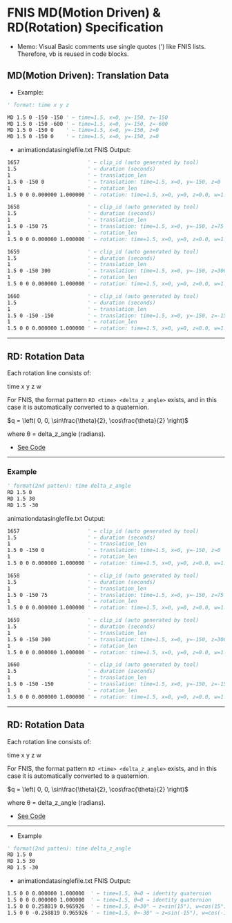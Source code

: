 # FNIS MD(Motion Driven) & RD(Rotation) Specification

- Memo: Visual Basic comments use single quotes (') like FNIS lists. Therefore, vb is reused in code blocks.

## MD(Motion Driven): Translation Data

- Example:

```vb
' format: time x y z

MD 1.5 0 -150 -150 ' ← time=1.5, x=0, y=-150, z=-150
MD 1.5 0 -150 -600 ' ← time=1.5, x=0, y=-150, z=-600
MD 1.5 0 -150 0    ' ← time=1.5, x=0, y=-150, z=0
MD 1.5 0 -150 0    ' ← time=1.5, x=0, y=-150, z=0
```

- animationdatasinglefile.txt FNIS Output:

```vb
1657                      ' ← clip_id (auto generated by tool)
1.5                       ' ← duration (seconds)
1                         ' ← translation_len
1.5 0 -150 0              ' ← translation: time=1.5, x=0, y=-150, z=0
1                         ' ← rotation_len
1.5 0 0 0.000000 1.000000 ' ← rotation: time=1.5, x=0, y=0, z=0.0, w=1.0 (identity)

1658                      ' ← clip_id (auto generated by tool)
1.5                       ' ← duration (seconds)
1                         ' ← translation_len
1.5 0 -150 75             ' ← translation: time=1.5, x=0, y=-150, z=75
1                         ' ← rotation_len
1.5 0 0 0.000000 1.000000 ' ← rotation: time=1.5, x=0, y=0, z=0.0, w=1.0 (identity)

1659                      ' ← clip_id (auto generated by tool)
1.5                       ' ← duration (seconds)
1                         ' ← translation_len
1.5 0 -150 300            ' ← translation: time=1.5, x=0, y=-150, z=300
1                         ' ← rotation_len
1.5 0 0 0.000000 1.000000 ' ← rotation: time=1.5, x=0, y=0, z=0.0, w=1.0 (identity)

1660                      ' ← clip_id (auto generated by tool)
1.5                       ' ← duration (seconds)
1                         ' ← translation_len
1.5 0 -150 -150           ' ← translation: time=1.5, x=0, y=-150, z=-150
1                         ' ← rotation_len
1.5 0 0 0.000000 1.000000 ' ← rotation: time=1.5, x=0, y=0, z=0.0, w=1.0 (identity)
```

---

## RD: Rotation Data

Each rotation line consists of:

time x y z w

For FNIS, the format pattern `RD <time> <delta_z_angle>` exists, and in this case it is automatically converted to a quaternion.

$q = \left( 0, 0, \sin\frac{\theta}{2}, \cos\frac{\theta}{2} \right)$

where θ = delta_z_angle (radians).

- [See Code](https://play.rust-lang.org/?version=stable&mode=debug&edition=2024&gist=a6d54a0bbf504655553e9b1bef84699a)

---

### Example

```vb
' format(2nd patten): time delta_z_angle
RD 1.5 0
RD 1.5 30
RD 1.5 -30
```

animationdatasinglefile.txt Output:

```vb
1657                      ' ← clip_id (auto generated by tool)
1.5                       ' ← duration (seconds)
1                         ' ← translation_len
1.5 0 -150 0              ' ← translation: time=1.5, x=0, y=-150, z=0
1                         ' ← rotation_len
1.5 0 0 0.000000 1.000000 ' ← rotation: time=1.5, x=0, y=0, z=0.0, w=1.0 (identity)

1658                      ' ← clip_id (auto generated by tool)
1.5                       ' ← duration (seconds)
1                         ' ← translation_len
1.5 0 -150 75             ' ← translation: time=1.5, x=0, y=-150, z=75
1                         ' ← rotation_len
1.5 0 0 0.000000 1.000000 ' ← rotation: time=1.5, x=0, y=0, z=0.0, w=1.0 (identity)

1659                      ' ← clip_id (auto generated by tool)
1.5                       ' ← duration (seconds)
1                         ' ← translation_len
1.5 0 -150 300            ' ← translation: time=1.5, x=0, y=-150, z=300
1                         ' ← rotation_len
1.5 0 0 0.000000 1.000000 ' ← rotation: time=1.5, x=0, y=0, z=0.0, w=1.0 (identity)

1660                      ' ← clip_id (auto generated by tool)
1.5                       ' ← duration (seconds)
1                         ' ← translation_len
1.5 0 -150 -150           ' ← translation: time=1.5, x=0, y=-150, z=-150
1                         ' ← rotation_len
1.5 0 0 0.000000 1.000000 ' ← rotation: time=1.5, x=0, y=0, z=0.0, w=1.0 (identity)
```

---

## RD: Rotation Data

Each rotation line consists of:

time x y z w

For FNIS, the format pattern `RD <time> <delta_z_angle>` exists, and in this case it is automatically converted to a quaternion.

$q = \left( 0, 0, \sin\frac{\theta}{2}, \cos\frac{\theta}{2} \right)$

where θ = delta_z_angle (radians).

- [See Code](https://play.rust-lang.org/?version=stable&mode=debug&edition=2024&gist=a6d54a0bbf504655553e9b1bef84699a)

---

- Example

```vb
' format(2nd patten): time delta_z_angle
RD 1.5 0
RD 1.5 30
RD 1.5 -30
```

- animationdatasinglefile.txt FNIS Output:

```vb
1.5 0 0 0.000000 1.000000  ' ← time=1.5, θ=0 → identity quaternion
1.5 0 0 0.000000 1.000000  ' ← time=1.5, θ=0 → identity quaternion
1.5 0 0 0.258819 0.965926  ' ← time=1.5, θ≈30° → z=sin(15°), w=cos(15°)
1.5 0 0 -0.258819 0.965926 ' ← time=1.5, θ≈-30° → z=sin(-15°), w=cos(-15°)
```
